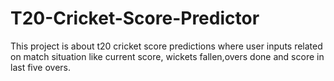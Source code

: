 # T20-Cricket-Score-Predictor
This project is about t20 cricket score predictions where user inputs related on match situation like current score, wickets fallen,overs done and score in last five overs.
